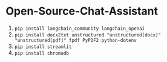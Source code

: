 # Open-Source-Chat-Assistant

1. `pip install langchain_community langchain_openai`
2. `pip install docx2txt unstructured "unstructured[docx]" "unstructured[pdf]" fpdf PyPDF2 python-dotenv`
3. `pip install streamlit`
4. `pip install chromadb`

